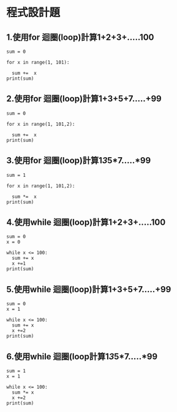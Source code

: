 # 程式設計題

## 1.使用for 迴圈(loop)計算1+2+3+.....100
```
sum = 0

for x in range(1, 101):
  
  sum +=  x
print(sum)
```
## 2.使用for 迴圈(loop)計算1+3+5+7.....+99
```
sum = 0

for x in range(1, 101,2):
  
  sum +=  x
print(sum)
```
## 3.使用for 迴圈(loop)計算1*3*5*7.....*99
```
sum = 1

for x in range(1, 101,2):
  
  sum *=  x
print(sum)
```
## 4.使用while 迴圈(loop)計算1+2+3+.....100
```
sum = 0
x = 0

while x <= 100:
  sum += x
  x +=1
print(sum)

```
## 5.使用while 迴圈(loop)計算1+3+5+7.....+99
```
sum = 0
x = 1

while x <= 100:
  sum += x
  x +=2
print(sum)

```
## 6.使用while 迴圈(loop計算1*3*5*7.....*99
```
sum = 1
x = 1

while x <= 100:
  sum *= x
  x +=2
print(sum)
```
